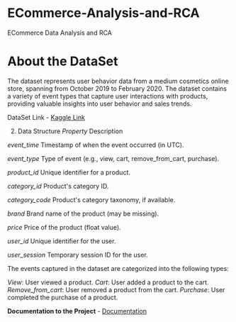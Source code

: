 # ECommerce-Analysis-and-RCA
ECommerce Data Analysis and RCA

# About the DataSet
The dataset represents user behavior data from a medium cosmetics online store, spanning from October 2019 to February 2020. The dataset contains a variety of event types that capture user interactions with products, providing valuable insights into user behavior and sales trends.

DataSet Link - [Kaggle Link](https://www.kaggle.com/datasets/mkechinov/ecommerce-events-history-in-cosmetics-shop)

2. Data Structure
_Property_	Description

_event_time_	Timestamp of when the event occurred (in UTC).

_event_type_	Type of event (e.g., view, cart, remove_from_cart, purchase).

_product_id_	Unique identifier for a product.

_category_id_	Product's category ID.

_category_code_	Product's category taxonomy, if available.

_brand_	Brand name of the product (may be missing).

_price_	Price of the product (float value).

_user_id_	Unique identifier for the user.

_user_session_	Temporary session ID for the user.

The events captured in the dataset are categorized into the following types:

*View*: User viewed a product.
*Cart*: User added a product to the cart.
*Remove_from_cart*: User removed a product from the cart.
*Purchase*: User completed the purchase of a product.

**Documentation to the Project** - [Documentation](https://docs.google.com/document/d/1A_7HneZBpf_hzWOhCqEYyvJ8kS95vz7OhtgH6pZvdSg/edit?usp=sharing)
